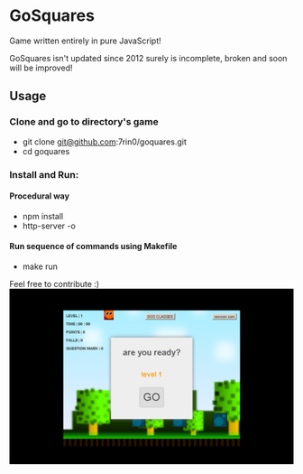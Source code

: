 # GoSquares
Game written entirely in pure JavaScript!

GoSquares isn't updated since 2012 surely is incomplete, broken and soon will be improved!

## Usage
### Clone and go to directory's game
- git clone git@github.com:7rin0/goquares.git
- cd goquares

### Install and Run:

#### Procedural way

- npm install
- http-server -o

#### Run sequence of commands using Makefile

- make run


Feel free to contribute :)
![alt tag](https://raw.githubusercontent.com/7rin0/goquares/master/images/screenshot.png)
